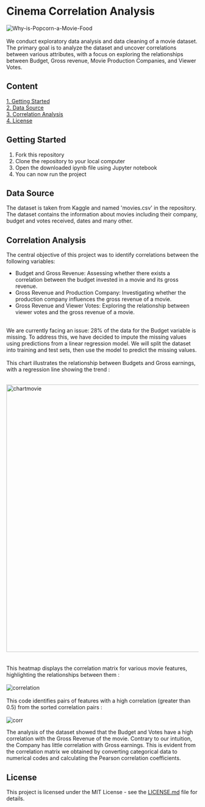# Cinema Correlation Analysis
![Why-is-Popcorn-a-Movie-Food](https://github.com/jeanbaptistejacq/Cinema-Correlation-Analysis/assets/80902643/237bb8eb-553b-46ce-862f-bf1e4e455fa8)
</br>
</br>
We conduct exploratory data analysis and data cleaning of a movie dataset. The primary goal is to analyze the dataset and uncover correlations between various attributes, with a focus on exploring the relationships between Budget, Gross revenue, Movie Production Companies, and Viewer Votes.

## Content

[1. Getting Started](#getting-started)  
[2. Data Source](#data-source)  
[3. Correlation Analysis](#correlation-analysis)  
[4. License](#license)  

## Getting Started
<ol>
  <li>Fork this repository</li>
  <li>Clone the repository to your local computer</li>
  <li>Open the downloaded ipynb file using Jupyter notebook</li>
  <li>You can now run the project</li>
</ol>


## Data Source

The dataset is taken from Kaggle and named 'movies.csv' in the repository. The dataset contains the information about movies including their company, budget and votes received, dates and many other.

## Correlation Analysis

The central objective of this project was to identify correlations between the following variables:

- Budget and Gross Revenue: Assessing whether there exists a correlation between the budget invested in a movie and its gross revenue.
- Gross Revenue and Production Company: Investigating whether the production company influences the gross revenue of a movie.
- Gross Revenue and Viewer Votes: Exploring the relationship between viewer votes and the gross revenue of a movie.
</br>
We are currently facing an issue: 28% of the data for the Budget variable is missing. To address this, we have decided to impute the missing values using predictions from a linear regression model. We will split the dataset into training and test sets, then use the model to predict the missing values.

</br>
</br>
This chart illustrates the relationship between Budgets and Gross earnings, with a regression line showing the trend :
</br>
</br>

<img width="700" alt="chartmovie" src="https://github.com/jeanbaptistejacq/Cinema-Correlation-Analysis/assets/80902643/83cea413-a5eb-4989-8767-614c9d92dee6"></br>
</br>
</br>
This heatmap displays the correlation matrix for various movie features, highlighting the relationships between them :
</br>
</br>
![correlation](https://github.com/jeanbaptistejacq/Cinema-Correlation-Analysis/assets/80902643/8c7bceb8-e20d-466d-a992-b4941d348066)
</br>
</br>
This code identifies pairs of features with a high correlation (greater than 0.5) from the sorted correlation pairs :
</br>
</br>
![corr](https://github.com/jeanbaptistejacq/Cinema-Correlation-Analysis/assets/80902643/a96c5140-56f9-414c-bebd-943acf40754e)
</br>

The analysis of the dataset showed that the Budget and Votes have a high correlation with the Gross Revenue of the movie. Contrary to our intuition, the Company has little correlation with Gross earnings. This is evident from the correlation matrix we obtained by converting categorical data to numerical codes and calculating the Pearson correlation coefficients.
</br>

## License

This project is licensed under the MIT License - see the [LICENSE.md](LICENSE) file for details.
